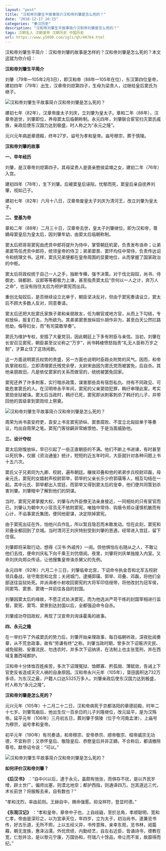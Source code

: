 ```yaml
---
layout: "post"
title: "汉和帝刘肇生平故事简介汉和帝刘肇是怎么死的？"
date: "2018-12-17 16:15"
categories: "秦汉历史"
description: "汉和帝刘肇生平故事简介汉和帝刘肇是怎么死的？"
tags: 汉朝名人 汉朝皇帝 汉朝历史 中国历史
url: https://www.y5000.com/zgls/qh/40764.html
---
```






汉和帝刘肇生平简介：汉和帝刘肇的故事是怎样的？汉和帝刘肇是怎么死的？本文这就为你介绍：

 **汉和帝刘肇生平简介**

刘肇（79年―105年2月3日），即汉和帝（88年—105年在位），东汉第四位皇帝，建初四年（79年）出生，汉章帝刘炟第四子，生母为梁贵人，过继给皇后窦氏为继子。

![汉和帝刘肇生平故事简介汉和帝刘肇是怎么死的？](https://img.y5000.com/uploads/allimg/190213/6752865782e065248247a9e5d054b4ef.jpg)

建初七年（82年），汉章帝废太子刘庆，立刘肇为皇太子。章和二年（88年），汉章帝逝世，刘肇即位，养母窦太后临朝称制。永元四年，刘肇联合宦官扫灭窦氏戚族，亲政后使东汉国力达到极盛，时人称之为“永元之隆”。

元兴元年病逝章德殿，终年27岁。谥号为孝和皇帝。庙号穆宗，葬于慎陵。

 **汉和帝刘肇的故事**

 **一、早年经历**

刘肇，是汉章帝刘炟第四子。其母梁贵人是褒亲愍侯梁竦之女，建初二年（76年）入宫。

建初四年（78年），生下刘肇。后被窦皇后诬陷，忧郁而死，窦皇后亲自抚养刘肇，视如己子。

建初七年（82年）六月十八日，汉章帝废皇太子刘庆为清河王，改立刘肇为皇太子。

 **二、登基为帝**

章和二年（88年）二月三十日，汉章帝去世，皇太子刘肇继位，即为汉和帝，尊嫡母窦皇后为皇太后，因刘肇年幼，由窦太后临朝称制。

窦太后把哥哥窦宪由虎贲中郎将提升为侍中，掌管朝廷机密，负责发布诰命；让弟弟窦笃任虎贲中郎将，统领皇帝的侍卫；弟弟窦景、窦环均任中常侍，负责传达诏令和统理文书。这样，窦氏兄弟便都在皇帝周围的显要地位，从而掌握了国家政治的中枢。

窦太后将政权统于自己一人之手，独断专横，强予决策。对于伐北匈奴，尚书、侍御史、骑都尉、议郎等等都极力上谏，甚至指责窦太后“奈何以一人之计，弃万人之命”，也没有挡住太后为袒护窦宪而出兵。

重创北匈奴后，是否继续设立北单于，朝臣坚决反对，但由于窦宪奏请设立，窦太后不顾大多数人反对，同意奏请。

窦太后还把大批窦氏家族子弟和亲朋故友，任为朝官或地方官，从而上下勾结，专权放纵，报复打击，为所欲为。其弟弟窦景放纵奴仆胡作非为，甚至白天公然拦路抢劫，侮辱妇女，而“有司莫敢举奏”。

窦氏为维护专权，安插了大量党羽，因此朝廷上下多有附臣与亲信。当初，刘肇在长安召见窦宪，朝臣甚至议论称之“万岁”，尚书韩棱愤怒指责“礼无人臣称万岁之制”，才算止住了这场闹剧。

这一方面说明窦氏权势的贵盛，另一方面也说明时臣趋炎附势的风气。因而，和帝执掌政权后，立即清理窦氏残党余孽，太尉宋由因为窦氏党而被罢免，后自杀。其他亲朋故旧，凡是依仗窦家的关系而做官的，统统被罢免回家。

窦宪还养了许多刺客，实行暗杀政策，谋害那些具有宿怨私仇、持有不同政见、可能危害窦氏的人。在汉明帝永平年间，窦宪的父亲窦勋犯罪，韩纡审理此案，考实窦勋坐狱被诛。窦太后当政时，韩纡已死，窦宪即派刺客刺杀了韩纡的儿子，并带回他的首级拿到窦勋坟上祭奠。

![汉和帝刘肇生平故事简介汉和帝刘肇是怎么死的？](https://img.y5000.com/uploads/allimg/190213/867e6a3858281002dae7ed90e33aa01b.jpg)

周荣为尚书袁安府吏，袁安上书言窦宪骄纵、窦景腐败、不宜立北匈奴单于等奏议，均出自周荣之笔。窦宪门客徐齮非常嫉恨他，于是当面威胁他。

 **三、设计夺权**

窦太后刚愎放纵，早已引起了一些正直朝臣的不满。他们不断上书进谏，有时甚至以死抗争，仅据《资治通鉴》统计，短短的近五年时间，大臣就针对各种问题上书十五六次。

窦氏父子兄弟同为九卿、校尉，遍布朝廷。穰侯邓叠和他的弟弟步兵校尉邓磊，母亲元氏，窦宪的女婿射声校尉郭举，郭举的父亲长乐少府郭璜等人，相互勾结在一起。其中元氏、郭举都出入宫廷，而郭举又得到窦太后的宠幸，他们便共同策划杀害刘肇。刘肇暗中了解到他们的阴谋。

当时，窦宪兄弟掌握大权，刘肇与内外臣僚无法亲身接近，一同相处的只有宦官而已。刘肇认为朝中大小官员无不依附窦宪，唯独中常侍、钩盾令郑众谨慎机敏而有心计，不谄事窦氏集团，便同他密谋，决定除掉窦宪。

由于窦宪出征在外，怕他兴兵作乱，所以暂且隐忍而未敢发动。恰在此刻，窦宪和邓叠全都回到了京城。当时清河王刘庆特别受到刘肇的恩遇，经常进入宫廷，留下住宿。

刘肇即将采取行动，想得《汉书·外戚传》一阅。但他惧怕左右随从之人，不敢让他们去找，便命刘庆私下向千乘王刘伉借阅。夜里，刘肇将刘庆单独接入内室。又命刘庆向郑众传话，让他搜集皇帝诛杀舅父的先例。

永元四年（92年）六月二十三日，刘肇临幸北宫，下诏命令执金吾和北军五校尉领兵备战，驻守南宫和北宫；关闭城门，逮捕郭璜、郭举、邓叠、邓磊，将他们全部送往监狱处死。并派谒者仆射收回窦宪的大将军印信绶带，将他改封为冠军侯，同窦笃、窦景、窦瑰一并前往各自的封国。

刘肇因窦太后的缘故，不愿正式处决窦宪，而为他选派严苛干练的封国宰相进行监督。窦宪、窦笃、窦景到达封国以后，全都强迫命令自杀。

刘肇成功夺回政权，再现了汉宣帝刘询诛霍禹的故事。

 **四、永元之隆**

在一举扫平了外戚窦氏的势力后，刘肇开始亲理政事，每日临朝听政，深夜批阅奏章，从不荒怠政事，故有“劳谦有终”之称。刘肇当政时期，曾多次下诏赈济灾民、减免赋税、安置流民、勿违农时，并多次下诏纳贤，在法制上也主张宽刑，并在西域复置西域都护。

汉和帝十分体恤百姓疾苦，多次下诏理冤狱、恤鳏寡、矜孤弱、薄赋敛，告诫上下官吏反省造成天灾人祸的自身原因。汉和帝永兴元年（105年），垦田面积达732万多顷，为东汉之最，户籍人口达5325万多人。刘肇亲政后使东汉国力达到极盛，时人称为“永元之隆”。

 **汉和帝刘肇是怎么死的？**

元兴元年（105年）十二月二十二日，汉和帝病死于京都洛阳的章德前殿，时年二十七岁。刘肇驾崩后，他出生仅一百余日的儿子刘隆继位，改元延平，是为汉殇帝。延平元年（106年）三月初五日，葬刘肇于慎陵（位于今河南孟津），上庙号为穆宗，谥号孝和皇帝。

初平元年（190年）有司奏请，和帝穆宗、安帝恭宗、顺帝敬宗、桓帝威宗无功德，不宜称宗；又恭怀皇后、敬隐皇后、恭愍皇后并非正嫡，不合称后，都请撤除尊号。献帝诏令说：“可以。”

![汉和帝刘肇生平故事简介汉和帝刘肇是怎么死的？](https://img.y5000.com/uploads/allimg/190213/0acc9f3a747f5dc3c6669d475408c978.jpg)

 **如何评价汉和帝刘肇？**

 **《后汉书》**
：“自中兴以后，逮于永元，虽颇有弛张，而俱存不扰，是以齐民岁增，辟土世广。偏师出塞，则漠北地空；都护西指，则通译四万。岂其道远三代，术长前世？将服叛去来，自有数也？”

“孝和沈烈，率由前则。王赫自中，赐命强慝。抑没祥符，登显时德。”

 **《东观汉记》**
：“孝和皇帝，章帝中子也，上自歧嶷，至於总角，孝顺聪明，宽和仁孝，帝由是深珍之，以为宜承天位，年四岁，立为太子，初治尚书，遂兼览书传，好古乐道，无所不照，上以五经义异，书传意殊，亲幸东观，览书林，阅篇藉，朝无宠族，惠泽沾濡，外忧庶绩，内勤经艺，自左右近臣，皆诵诗书，德教在宽，仁恕并洽，是以黎元宁康，万国协和，符瑞八十馀品，帝让而不宣，故靡得而纪。”
